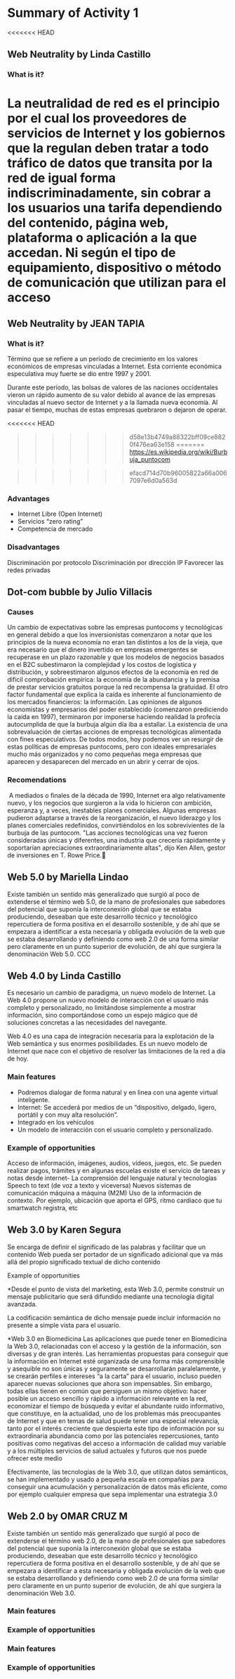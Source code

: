 ﻿# Summary of Activity 1


<<<<<<< HEAD
## Web Neutrality by Linda Castillo

### What is it?
La neutralidad de red es el principio por el cual los proveedores de servicios de Internet y los gobiernos que la regulan deben tratar a todo tráfico de datos que transita por la red de igual forma indiscriminadamente, sin cobrar a los usuarios una tarifa dependiendo del contenido, página web, plataforma o aplicación a la que accedan. Ni según el tipo de equipamiento, dispositivo o método de comunicación que utilizan para el acceso
=======
## Web Neutrality by JEAN TAPIA

### What is it?

Término que se refiere a un período de crecimiento en los valores económicos de empresas vinculadas a Internet. 
Esta corriente económica especulativa muy fuerte se dio entre 1997 y 2001. 

Durante este período, las bolsas de valores de las naciones occidentales vieron un rápido aumento de su valor debido al avance de las empresas vinculadas al nuevo sector de Internet y a la llamada nueva economía. 
Al pasar el tiempo, muchas de estas empresas quebraron o dejaron de operar.

<<<<<<< HEAD
>>>>>>> d58e13b4749a88322bff09ce8820f476ea63e158
=======
https://es.wikipedia.org/wiki/Burbuja_puntocom

>>>>>>> efacd714d70b96005822a66a0067097e6d0a563d

### Advantages
  - Internet Libre (Open Internet)
  - Servicios “zero rating”
  - Competencia de mercado

### Disadvantages
Discriminación por protocolo
Discriminación por dirección IP
Favorecer las redes privadas


## Dot-com bubble by Julio Villacis

### Causes
Un cambio de expectativas sobre las empresas puntocoms y tecnológicas en general debido a que los inversionistas comenzaron a notar que los principios de la nueva economía no eran tan distintos a los de la vieja, que era necesario que el dinero invertido en empresas emergentes se recuperase en un plazo razonable y que los modelos de negocios basados en el B2C subestimaron la complejidad y los costos de logística y distribución, y sobreestimaron algunos efectos de la economía en red de difícil comprobación empírica: la economía de la abundancia y la premisa de prestar servicios gratuitos porque la red recompensa la gratuidad.
El otro factor fundamental que explica la caída es inherente al funcionamiento de los mercados financieros: la información. Las opiniones de algunos economistas y empresarios del poder establecido (comenzaron prediciendo la caída en 1997), terminaron por imponerse haciendo realidad la profecía autocumplida de que la burbuja algún día iba a estallar.
La existencia de una sobrevaluación de ciertas acciones de empresas tecnológicas alimentada con fines especulativos.
De todos modos, hoy podemos ver un resurgir de estas políticas de empresas puntocoms, pero con ideales empresariales mucho más organizados y no como pequeñas mega empresas que aparecen y desaparecen del mercado en un abrir y cerrar de ojos.

### Recomendations

 A mediados o finales de la década de 1990, Internet era algo relativamente nuevo, y los negocios que surgieron a la vida lo hicieron con ambición, esperanza y, a veces, inestables planes comerciales.
Algunas empresas pudieron adaptarse a través de la reorganización, el nuevo liderazgo y los planes comerciales redefinidos, convirtiéndolos en los sobrevivientes de la burbuja de las puntocom.
"Las acciones tecnológicas una vez fueron consideradas únicas y diferentes, una industria que crecería rápidamente y soportarían apreciaciones extraordinariamente altas", dijo Ken Allen, gestor de inversiones en T. Rowe Price.

## Web 5.0 by Mariella Lindao

Existe también un sentido más generalizado que surgió al poco de extenderse el término web 5.0, de la mano de profesionales que sabedores del potencial que suponía la interconexión global que se estaba produciendo, deseaban que este desarrollo técnico y tecnológico repercutiera de forma positiva en el desarrollo sostenible, y de ahí que se empezara a identificar a esta necesaria y obligada evolución de la web que se estaba desarrollando y definiendo como web 2.0 de una forma similar pero claramente en un punto superior de evolución, de ahí que surgiera la denominación Web 5.0. CCC

## Web 4.0 by Linda Castillo

Es necesario un cambio de paradigma, un nuevo modelo de Internet. La Web 4.0 propone un nuevo modelo de interacción con el usuario más completo y personalizado, no limitándose simplemente a mostrar información, sino comportándose como un espejo mágico que dé soluciones concretas a las necesidades del navegante.

Web 4.0 es una capa de integración necesaria para la explotación de la Web semántica y sus enormes posibilidades. Es un nuevo modelo de Internet que nace con el objetivo de resolver las limitaciones de la red a día de hoy.

### Main features
 - Podremos dialogar de forma natural y en linea con una agente virtual inteligente. 
 - Internet: Se accederá por medios de un “dispositivo, delgado, ligero, portátil y con muy alta resolución”. 
 - Integrado en los vehículos
 - Un modelo de interacción con el usuario completo y personalizado.
 
### Example of opportunities
Acceso de información, imágenes, audios, videos, juegos, etc.
Se pueden realizar pagos, trámites y en algunas escuelas existe el servicio de tareas y notas desde internet-
La comprensión del lenguaje natural y tecnologías Speech to text (de voz a texto y viceversa)
Nuevos sistemas de comunicación máquina a máquina (M2M)
Uso de la información de contexto. Por ejemplo, ubicación que aporta el GPS, ritmo cardiaco que tu smartwatch registra, etc



## Web 3.0 by Karen Segura

Se encarga de definir el significado de las palabras y facilitar que un contenido Web pueda ser portador de un significado adicional que va más allá del propio significado textual de dicho contenido


Example of opportunities


*Desde el punto de vista del marketing, esta Web 3.0, permite construir un mensaje publicitario que será difundido mediante una tecnología digital avanzada.

La codificación semántica de dicho mensaje puede incluir información no presente a simple vista para el usuario.


*Web 3.0 en Biomedicina
Las aplicaciones que puede tener en Biomedicina la Web 3.0, relacionadas con el acceso y la gestión de la información, son diversas y de gran interés. Las herramientas propuestas para conseguir que la información en Internet esté organizada de una forma más comprensible y asequible no son únicas y seguramente se desarrollarán paralelamente, y se crearán perfiles e intereses “a la carta” para el usuario, incluso pueden aparecer nuevas soluciones que ahora son impensables. Sin embargo, todas ellas tienen en común que persiguen un mismo objetivo: hacer posible un acceso sencillo y rápido a información relevante en la red, economizar el tiempo de búsqueda y evitar el abundante ruido informativo, que constituye, en la actualidad, uno de los problemas más preocupantes de Internet y que en temas de salud puede tener una especial relevancia, tanto por el interés creciente que despierta este tipo de información por su extraordinaria abundancia como por las potenciales repercusiones, tanto positivas como negativas del acceso a información de calidad muy variable y a los múltiples servicios de salud actuales y futuros que nos puede ofrecer este medio

Efectivamente, las tecnologías de la Web 3.0, que utilizan datos semánticos, se han implementado y usado a pequeña escala en compañías para conseguir una acumulación y personalización de datos más eficiente, como por ejemplo cualquier empresa que sepa implementar una estrategia 3.0




## Web 2.0 by OMAR CRUZ M
Existe también un sentido más generalizado que surgió al poco de extenderse el término web 2.0, de la mano de profesionales que sabedores del potencial que suponía la interconexión global que se estaba produciendo, deseaban que este desarrollo técnico y tecnológico repercutiera de forma positiva en el desarrollo sostenible, y de ahí que se empezara a identificar a esta necesaria y obligada evolución de la web que se estaba desarrollando y definiendo como web 2.0 de una forma similar pero claramente en un punto superior de evolución, de ahí que surgiera la denominación Web 3.0.
### Main features

### Example of opportunities

### Main features

### Example of opportunities